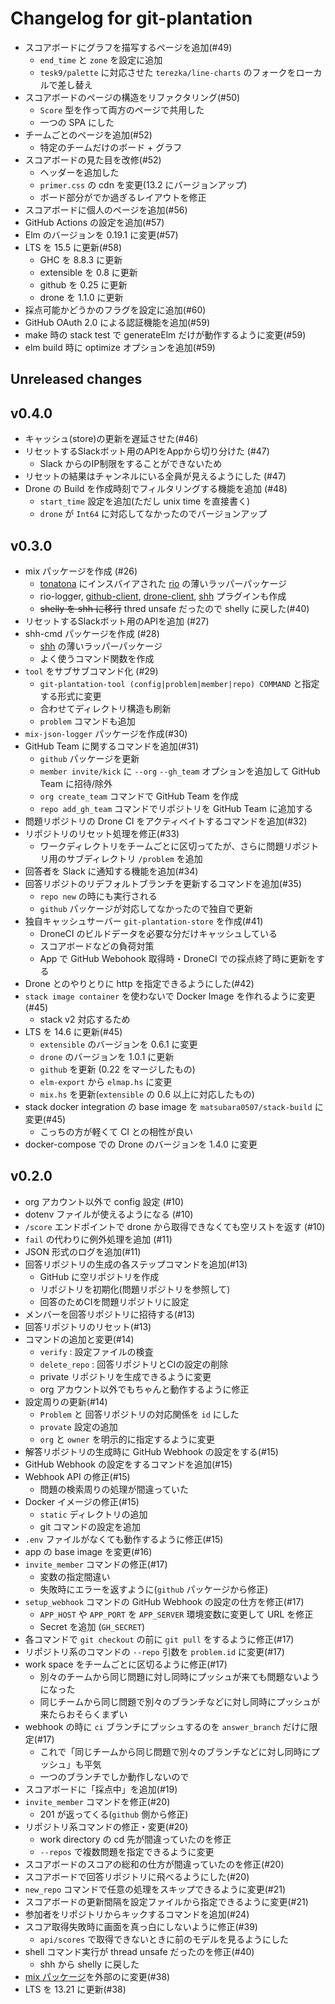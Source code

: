 # Changelog for git-plantation

- スコアボードにグラフを描写するページを追加(#49)
  - `end_time` と `zone` を設定に追加
  - `tesk9/palette` に対応させた `terezka/line-charts` のフォークをローカルで差し替え
- スコアボードのページの構造をリファクタリング(#50)
  - `Score` 型を作って両方のページで共用した
  - 一つの SPA にした
- チームごとのページを追加(#52)
  - 特定のチームだけのボード + グラフ
- スコアボードの見た目を改修(#52)
  - ヘッダーを追加した
  - `primer.css` の cdn を変更(13.2 にバージョンアップ)
  - ボード部分がでか過ぎるレイアウトを修正
- スコアボードに個人のページを追加(#56)
- GitHub Actions の設定を追加(#57)
- Elm のバージョンを 0.19.1 に変更(#57)
- LTS を 15.5 に更新(#58)
  - GHC を 8.8.3 に更新
  - extensible を 0.8 に更新
  - github を 0.25 に更新
  - drone を 1.1.0 に更新
- 採点可能かどうかのフラグを設定に追加(#60)
- GitHub OAuth 2.0 による認証機能を追加(#59)
- make 時の stack test で generateElm だけが動作するように変更(#59)
- elm build 時に optimize オプションを追加(#59)

## Unreleased changes

## v0.4.0

* キャッシュ(store)の更新を遅延させた(#46)
* リセットするSlackボット用のAPIをAppから切り分けた (#47)
  * Slack からのIP制限をすることができないため
* リセットの結果はチャンネルにいる全員が見えるようにした (#47)
* Drone の Build を作成時刻でフィルタリングする機能を追加 (#48)
  * `start_time` 設定を追加(ただし unix time を直接書く)
  * `drone` が `Int64` に対応してなかったのでバージョンアップ

## v0.3.0

* mix パッケージを作成 (#26)
  * [tonatona](http://hackage.haskell.org/package/tonatona) にインスパイアされた [rio](http://hackage.haskell.org/package/rio) の薄いラッパーパッケージ
  * rio-logger, [github-client](https://github.com/matsubara0507/github/tree/collaborator-api), [drone-client](https://github.com/matsubara0507/drone-haskell), [shh](http://hackage.haskell.org/package/shh) プラグインも作成
  * ~~shelly を shh に移行~~ thred unsafe だったので shelly に戻した(#40)　
* リセットするSlackボット用のAPIを追加 (#27)
* shh-cmd パッケージを作成 (#28)
  * [shh](http://hackage.haskell.org/package/shh) の薄いラッパーパッケージ
  * よく使うコマンド関数を作成
* `tool` をサブサブコマンド化 (#29)
  * `git-plantation-tool (config|problem|member|repo) COMMAND` と指定する形式に変更
  * 合わせてディレクトリ構造も刷新
  * `problem` コマンドも追加
* `mix-json-logger` パッケージを作成(#30)
* GitHub Team に関するコマンドを追加(#31)
  * `github` パッケージを更新
  * `member invite/kick` に `--org` `--gh_team` オプションを追加して GitHub Team に招待/除外
  * `org create_team` コマンドで GitHub Team を作成
  * `repo add_gh_team` コマンドでリポジトリを GitHub Team に追加する
* 問題リポジトリの Drone CI をアクティベイトするコマンドを追加(#32)
* リポジトリのリセット処理を修正(#33)
  * ワークディレクトリをチームごとに区切ってたが、さらに問題リポジトリ用のサブディレクトリ `/problem` を追加
* 回答者を Slack に通知する機能を追加(#34)
* 回答リポジトのリデフォルトブランチを更新するコマンドを追加(#35)
  * `repo new` の時にも実行される
  * `github` パッケージが対応してなかったので独自で更新
* 独自キャッシュサーバー `git-plantation-store` を作成(#41)
  * DroneCI のビルドデータを必要な分だけキャッシュしている
  * スコアボードなどの負荷対策
  * App で GitHub Webohook 取得時・DroneCI での採点終了時に更新をする
* Drone とのやりとりに http を指定できるようにした(#42)
* `stack image container` を使わないで Docker Image を作れるように変更(#45)
  * stack v2 対応するため
* LTS を 14.6 に更新(#45)
  * `extensible` のバージョンを 0.6.1 に変更
  * `drone` のバージョンを 1.0.1 に更新
  * `github` を更新 (0.22 をマージしたもの)
  * `elm-export` から `elmap.hs` に変更
  * `mix.hs` を更新(`extensible` の 0.6 以上に対応したもの)
* stack docker integration の base image を `matsubara0507/stack-build` に変更(#45)
  * こっちの方が軽くて CI との相性が良い
* docker-compose での Drone のバージョンを 1.4.0 に変更

## v0.2.0

* org アカウント以外で config 設定 (#10)
* dotenv ファイルが使えるようになる (#10)
* `/score` エンドポイントで drone から取得できなくても空リストを返す (#10)
* `fail` の代わりに例外処理を追加 (#11)
* JSON 形式のログを追加(#11)
* 回答リポジトリの生成の各ステップコマンドを追加(#13)
  * GitHub に空リポジトリを作成
  * リポジトリを初期化(問題リポジトリを参照して)
  * 回答のためCIを問題リポジトリに設定
* メンバーを回答リポジトリに招待する(#13)
* 回答リポジトリのリセット(#13)
* コマンドの追加と変更(#14)
  * `verify` : 設定ファイルの検査
  * `delete_repo` : 回答リポジトリとCIの設定の削除
  * private リポジトリを生成できるように変更
  * org アカウント以外でもちゃんと動作するように修正
* 設定周りの更新(#14)
  * `Problem` と 回答リポジトリの対応関係を `id` にした
  * `provate` 設定の追加
  * `org` と `owner` を明示的に指定するように変更
* 解答リポジトリの生成時に GitHub Webhook の設定をする(#15)
* GitHub Webhook の設定をするコマンドを追加(#15)
* Webhook API の修正(#15)
  * 問題の検索周りの処理が間違っていた
* Docker イメージの修正(#15)
  * `static` ディレクトリの追加
  * git コマンドの設定を追加
* `.env` ファイルがなくても動作するように修正(#15)
* app の base image を変更(#16)
* `invite_member` コマンドの修正(#17)
  * 変数の指定間違い
  * 失敗時にエラーを返すように(`github` パッケージから修正)
* `setup_webhook` コマンドの GitHub Webhook の設定の仕方を修正(#17)
  * `APP_HOST` や `APP_PORT` を `APP_SERVER` 環境変数に変更して URL を修正
  * Secret を追加 (`GH_SECRET`)
* 各コマンドで `git checkout` の前に `git pull` をするように修正(#17)
* リポジトリ系のコマンドの `--repo` 引数を `problem.id` に変更(#17)
* work space をチームごとに区切るように修正(#17)
  * 別々のチームから同じ問題に対し同時にプッシュが来ても問題ないようになった
  * 同じチームから同じ問題で別々のブランチなどに対し同時にプッシュが来たらおそらくまずい
* webhook の時に `ci` ブランチにプッシュするのを `answer_branch` だけに限定(#17)
  * これで「同じチームから同じ問題で別々のブランチなどに対し同時にプッシュ」も平気
  * 一つのブランチでしか動作しないので
* スコアボードに「採点中」を追加(#19)
* `invite_member` コマンドを修正(#20)
  * 201 が返ってくる(`github` 側から修正)
* リポジトリ系コマンドの修正・変更(#20)
  * work directory の cd 先が間違っていたのを修正
  * `--repos` で複数問題を指定できるように変更
* スコアボードのスコアの総和の仕方が間違っていたのを修正(#20)
* スコアボードで回答リポジトリに飛べるようにした(#20)
* `new_repo` コマンドで任意の処理をスキップできるように変更(#21)
* スコアボードの更新間隔を設定ファイルから指定できるように変更(#21)
* 参加者をリポジトリからキックするコマンドを追加(#24)
* スコア取得失敗時に画面を真っ白にしないように修正(#39)
  * `api/scores` で取得できないときに前のモデルを見るようにした
* shell コマンド実行が thread unsafe だったのを修正(#40)
  * shh から shelly に戻した
* [mix パッケージ](https://github.com/matsubara0507/mix.hs)を外部のに変更(#38)
* LTS を 13.21 に更新(#38)
